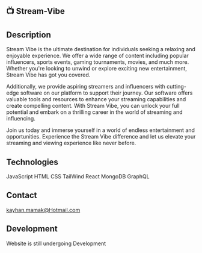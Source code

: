 ## 📺 Stream-Vibe

## Description

Stream Vibe is the ultimate destination for individuals seeking a relaxing and enjoyable experience. We offer a wide range of content including popular influencers, sports events, gaming tournaments, movies, and much more. Whether you're looking to unwind or explore exciting new entertainment, Stream Vibe has got you covered.

Additionally, we provide aspiring streamers and influencers with cutting-edge software on our platform to support their journey. Our software offers valuable tools and resources to enhance your streaming capabilities and create compelling content. With Stream Vibe, you can unlock your full potential and embark on a thrilling career in the world of streaming and influencing.

Join us today and immerse yourself in a world of endless entertainment and opportunities. Experience the Stream Vibe difference and let us elevate your streaming and viewing experience like never before.

## Technologies

JavaScript
HTML
CSS
TailWind
React
MongoDB
GraphQL

## Contact

kayhan.mamak@Hotmail.com

## Development

Website is still undergoing Development
